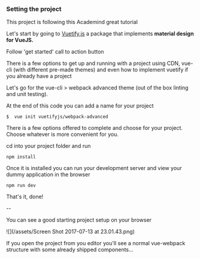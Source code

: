 ### Setting the project

This project is following this Academind great tutorial

Let's start by going to [Vuetify.js](https://vuetifyjs.com/) a package that implements **material design for VueJS.**

Follow 'get started' call to action button

There is a few options to get up and running with a project using CDN, vue-cli \(with different pre-made themes\) and even how to implement vuetify if you already have a project

Let's go for the vue-cli &gt; webpack advanced theme \(out of the box linting and unit testing\).

At the end of this code you can add a name for your project

```
$  vue init vuetifyjs/webpack-advanced
```

There is a few options offered to complete and choose for your project. Choose whatever is more convenient for you.

cd into your project folder and run

```
npm install
```

Once it is installed you can run your development server and view your dummy application in the browser

```
npm run dev
```

That's it, done!

--

You can see a good starting project setup on your browser

![](/assets/Screen Shot 2017-07-13 at 23.01.43.png)

If you open the project from you editor you'll see a normal vue-webpack structure with some already shipped components...

